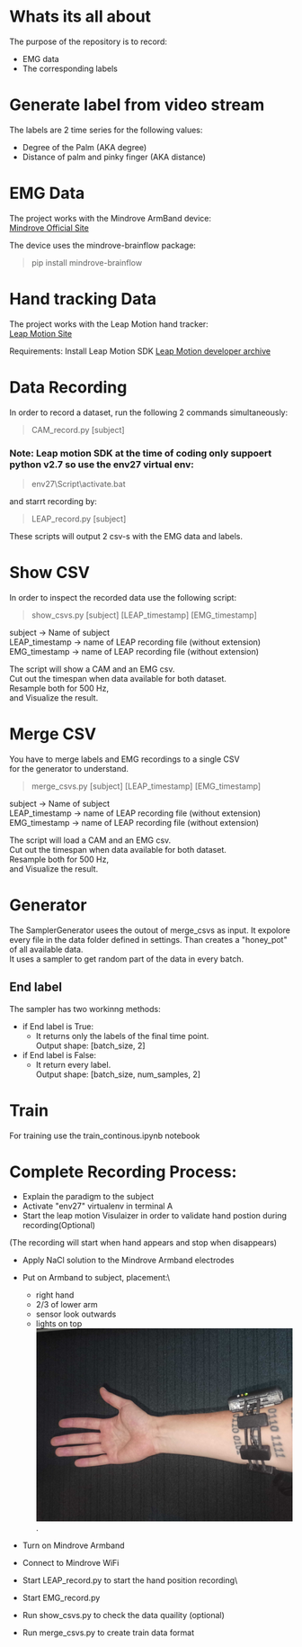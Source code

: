 # Whats its all about
The purpose of the repository is to record:
- EMG data
- The corresponding labels

# Generate label from video stream
The labels are 2 time series for the following values:
- Degree of the Palm (AKA degree)
- Distance of palm and pinky finger (AKA distance)



# EMG Data
The project works with the Mindrove ArmBand device:\
[Mindrove Official Site](https://mindrove.com/product/armband_8_ch/)

The device uses the mindrove-brainflow package:
>pip install mindrove-brainflow

# Hand tracking Data

The project works with the Leap Motion hand tracker:\
[Leap Motion Site](https://www.ultraleap.com/)

Requirements: 
Install Leap Motion SDK [Leap Motion developer archive](https://developer-archive.leapmotion.com/get-started?id=v3-developer-beta&platform=windows&version=3.2.1.45911)



# Data Recording

In order to record a dataset, run the following 2 commands simultaneously:
>CAM_record.py [subject]

### Note: Leap motion SDK at the time of coding only suppoert python v2.7 so use the env27 virtual env:
> env27\Script\activate.bat

and starrt recording by:
>LEAP_record.py [subject]

These scripts will output 2 csv-s with the EMG data and labels.

# Show CSV

In order to inspect the recorded data use the following script:

>show_csvs.py [subject] [LEAP_timestamp] [EMG_timestamp]

subject         -> Name of subject\
LEAP_timestamp  -> name of LEAP recording file (without extension)\
EMG_timestamp   -> name of LEAP recording file (without extension)

The script will show a CAM and an EMG csv.\
Cut out the timespan when data available for both dataset.\
Resample both for 500 Hz,\
and Visualize the result.

# Merge CSV
You have to merge labels and EMG recordings to a single CSV\
for the generator to understand.


>merge_csvs.py [subject] [LEAP_timestamp] [EMG_timestamp]

subject         -> Name of subject\
LEAP_timestamp  -> name of LEAP recording file (without extension)\
EMG_timestamp   -> name of LEAP recording file (without extension)

The script will load a CAM and an EMG csv.\
Cut out the timespan when data available for both dataset.\
Resample both for 500 Hz,\
and Visualize the result.

# Generator

The SamplerGenerator usees the outout of merge_csvs as input.
It expolore every file in the data folder defined in settings.
Than creates a "honey_pot" of all available data.\
It uses a sampler to get random part of the data in every batch.

## End label

The sampler has two workinng methods:
* if End label is True:
    - It returns only the labels of the final time point.\
      Output shape: 
      [batch_size, 2]
* if End label is False:
    - It return every label.\
        Output shape:
        [batch_size, num_samples, 2]

# Train

For training use the train_continous.ipynb notebook

# Complete Recording Process:

* Explain the paradigm to the subject
* Activate "env27" virtualenv in terminal A
* Start the leap motion Visulaizer in order to validate hand postion during recording(Optional)

(The recording will start when hand appears and stop when disappears)
* Apply NaCl solution to the Mindrove Armband electrodes
* Put on Armband to subject, placement:\
    - right hand
    - 2/3 of lower arm 
    - sensor look outwards
    - lights on top
![Armband Position](/resources/position.jpg "Text to show on mouseover").

* Turn on Mindrove Armband
* Connect to Mindrove WiFi
* Start LEAP_record.py to start the hand position recording\
* Start EMG_record.py
* Run show_csvs.py to check the data quaility (optional)
* Run merge_csvs.py to create train data format